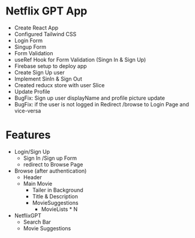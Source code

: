 # Netflix GPT App

- Create React App
- Configured Tailwind CSS
- Login Form
- Singup Form
- Form Validation
- useRef Hook for Form Validation (Singn In & Sign Up)
- Firebase setup to deploy app
- Create Sign Up user
- Implement SinIn & Sign Out
- Created reducx store with user Slice
- Update Profile
- BugFix: Sign up user displayName and profile picture update
- BugFix: if the user is not logged in Redirect /browse to Login Page and vice-versa

# Features

- Login/Sign Up
  - Sign In /Sign up Form
  - redirect to Browse Page
- Browse (after authentication)
  - Header
  - Main Movie
    - Tailer in Background
    - Title & Description
    - MovieSuggestions
      - MovieLists \* N
- NetflixGPT
  - Search Bar
  - Movie Suggestions
